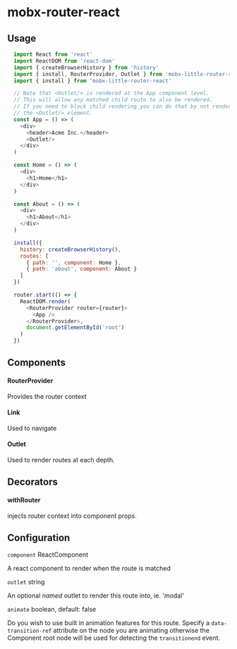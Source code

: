 # mobx-router-react

## Usage

```js
  import React from 'react'
  import ReactDOM from 'react-dom'
  import { createBrowserHistory } from 'history'
  import { install, RouterProvider, Outlet } from 'mobx-little-router-react'
  import { install } from 'mobx-little-router-react'

  // Note that <Outlet/> is rendered at the App component level.
  // This will allow any matched child route to also be rendered.
  // If you need to block child rendering you can do that by not rendering
  // the <Outlet/> element.
  const App = () => (
    <div>
      <header>Acme Inc.</header>
      <Outlet/>
    </div>
  )

  const Home = () => (
    <div>
      <h1>Home</h1>
    </div>
  )

  const About = () => (
    <div>
      <h1>About</h1>
    </div>
  )

  install({
    history: createBrowserHistory(),
    routes: [
      { path: '', component: Home },
      { path: 'about', component: About }
    ]
  })

  router.start(() => {
    ReactDOM.render(
      <RouterProvider router={router}>
        <App />
      </RouterProvider>,
      document.getElementById('root')
    )
  })
```

## Components

#### RouterProvider

Provides the router context

#### Link

Used to navigate

#### Outlet

Used to render routes at each depth.

## Decorators

#### withRouter

injects router context into component props.

## Configuration

`component` ReactComponent

A react component to render when the route is matched

`outlet` string

An optional *named* outlet to render this route into, ie. 'modal'

`animate` boolean, default: false

Do you wish to use built in animation features for this route. Specify a `data-transition-ref` attribute on the node you are animating otherwise the Component root node will be used for detecting the `transitionend` event.  

